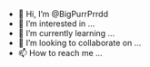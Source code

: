 - 👋 Hi, I’m @BigPurrPrrdd
- 👀 I’m interested in ...
- 🌱 I’m currently learning ...
- 💞️ I’m looking to collaborate on ...
- 📫 How to reach me ...

<!---
BigPurrPrrdd/BigPurrPrrdd is a ✨ special ✨ repository because its `README.md` (this file) appears on your GitHub profile.
You can click the Preview link to take a look at your changes.
--->
